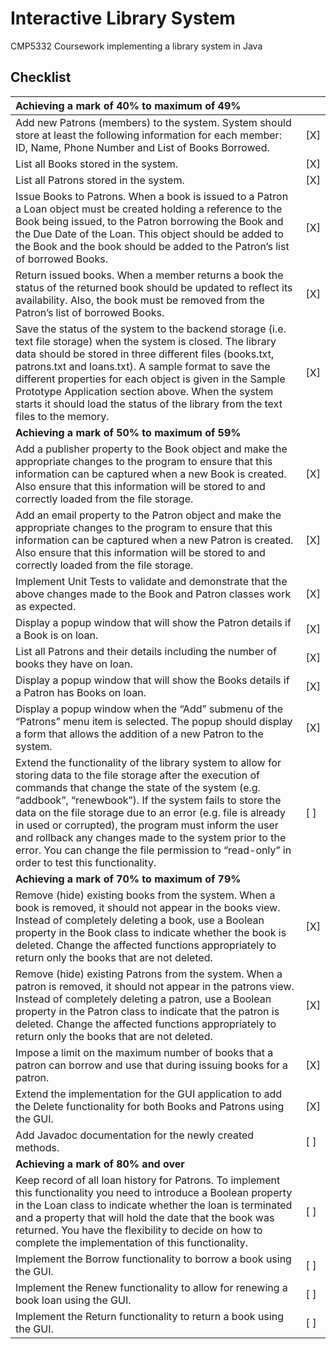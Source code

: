 # Interactive Library System
CMP5332 Coursework implementing a library system in Java


## Checklist
| **Achieving a mark of 40% to maximum of 49%**  |  |
|:-|-|
| Add new Patrons (members) to the system. System should store at least the following information for each member: ID, Name, Phone Number and List of Books Borrowed.| [X] |
| List all Books stored in the system.| [X] |
| List all Patrons stored in the system.| [X] |
| Issue Books to Patrons. When a book is issued to a Patron a Loan object must be created holding a reference to the Book being issued, to the Patron borrowing the Book and the Due Date of the Loan. This object should be added to the Book and the book should be added to the Patron’s list of borrowed Books. | [X] |
| Return issued books. When a member returns a book the status of the returned book should be updated to reflect its availability. Also, the book must be removed from the Patron’s list of borrowed Books. | [X] |
| Save the status of the system to the backend storage (i.e. text file storage) when the system is closed. The library data should be stored in three different files (books.txt, patrons.txt and loans.txt). A sample format to save the different properties for each object is given in the Sample Prototype Application section above. When the system starts it should load the status of the library from the text files to the memory. | [X] |
| **Achieving a mark of 50% to maximum of 59%**  |  |
| Add a publisher property to the Book object and make the appropriate changes to the program to ensure that this information can be captured when a new Book is created. Also ensure that this information will be stored to and correctly loaded from the file storage. | [X] |
| Add an email property to the Patron object and make the appropriate changes to the program to ensure that this information can be captured when a new Patron is created. Also ensure that this information will be stored to and correctly loaded from the file storage. | [X] |
| Implement Unit Tests to validate and demonstrate that the above changes made to the Book and Patron classes work as expected. | [X] |
| Display a popup window that will show the Patron details if a Book is on loan. | [X] |
| List all Patrons and their details including the number of books they have on loan. | [X] |
| Display a popup window that will show the Books details if a Patron has Books on loan. | [X] |
| Display a popup window when the “Add” submenu of the “Patrons” menu item is selected. The popup should display a form that allows the addition of a new Patron to the system. | [X] |
| Extend the functionality of the library system to allow for storing data to the file storage after the execution of commands that change the state of the system (e.g. “addbook”, “renewbook”). If the system fails to store the data on the file storage due to an error (e.g. file is already in used or corrupted), the program must inform the user and rollback any changes made to the system prior to the error. You can change the file permission to “read-only” in order to test this functionality. | [ ] |
| **Achieving a mark of 70% to maximum of 79%**  | |
| Remove (hide) existing books from the system. When a book is removed, it should not appear in the books view. Instead of completely deleting a book, use a Boolean property in the Book class to indicate whether the book is deleted. Change the affected functions appropriately to return only the books that are not deleted. | [X] |
| Remove (hide) existing Patrons from the system. When a patron is removed, it should not appear in the patrons view. Instead of completely deleting a patron, use a Boolean property in the Patron class to indicate that the patron is deleted. Change the affected functions appropriately to return only the books that are not deleted. | [X] |
| Impose a limit on the maximum number of books that a patron can borrow and use that during issuing books for a patron. | [X] |
| Extend the implementation for the GUI application to add the Delete functionality for both Books and Patrons using the GUI. | [X] |
| Add Javadoc documentation for the newly created methods. | [ ] |
| **Achieving a mark of 80% and over**| |
| Keep record of all loan history for Patrons. To implement this functionality you need to introduce a Boolean property in the Loan class to indicate whether the loan is terminated and a property that will hold the date that the book was returned. You have the flexibility to decide on how to complete the implementation of this functionality. | [ ] |
| Implement the Borrow functionality to borrow a book using the GUI. | [ ] |
| Implement the Renew functionality to allow for renewing a book loan using the GUI. | [ ] |
| Implement the Return functionality to return a book using the GUI. | [ ] |
